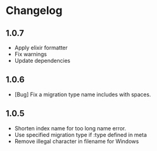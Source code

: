 # Changelog

## 1.0.7

- Apply elixir formatter
- Fix warnings
- Update dependencies

## 1.0.6

- [Bug] Fix a migration type name includes with spaces.

## 1.0.5

- Shorten index name for too long name error.
- Use specified migration type if :type defined in meta
- Remove illegal character in filename for Windows
